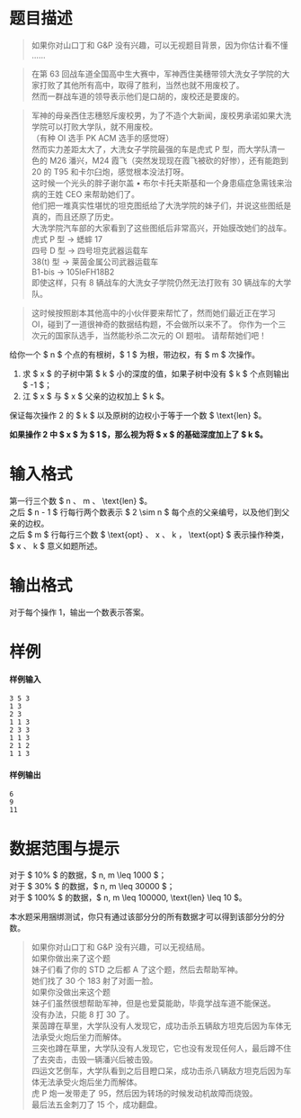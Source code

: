 
# 题目描述

> 如果你对山口丁和 G&P 没有兴趣，可以无视题目背景，因为你估计看不懂 ……

> 在第 63 回战车道全国高中生大赛中，军神西住美穗带领大洗女子学院的大家打败了其他所有高中，取得了胜利，当然也就不用废校了。  
> 然而一群战车道的领导表示他们是口胡的，废校还是要废的。

> 军神的母亲西住志穗怒斥废校男，为了不造个大新闻，废校男承诺如果大洗学院可以打败大学队，就不用废校。  
> （有种 OI 选手 PK ACM 选手的感觉呀）  
> 然而实力差距太大了，大洗女子学院最强的车是虎式 P 型，而大学队清一色的 M26 潘兴，M24 霞飞（突然发现现在霞飞被砍的好惨），还有能跑到 20 的 T95 和卡尔臼炮，感觉根本没法打呀。  
> 这时候一个光头的胖子谢尔盖 • 布尔卡托夫斯基和一个身患癌症急需钱来治病的王姓 CEO 来帮助她们了。  
> 他们把一堆真实性堪忧的坦克图纸给了大洗学院的妹子们，并说这些图纸是真的，而且还原了历史。  
> 大洗学院汽车部的大家看到了这些图纸后非常高兴，开始膜改她们的战车。  
> 虎式 P 型 -> 蟋蟀 17  
> 四号 D 型 -> 四号坦克武器运载车  
> 38(t) 型 -> 莱茵金属公司武器运载车  
> B1-bis -> 105leFH18B2  
> 即使这样，只有 8 辆战车的大洗女子学院仍然无法打败有 30 辆战车的大学队。

> 这时候按照剧本其他高中的小伙伴要来帮忙了，然而她们最近正在学习 OI，碰到了一道很神奇的数据结构题，不会做所以来不了。
> 你作为一个三次元的国家队选手，当然能秒杀二次元的 OI 题啦。
> 请帮帮她们吧！

给你一个 $ n $ 个点的有根树，$ 1 $ 为根，带边权，有 $ m $ 次操作。

1. 求 $ x $ 的子树中第 $ k $ 小的深度的值，如果子树中没有 $ k $ 个点则输出 $ -1 $；
2. 江 $ x $ 与 $ x $ 父亲的边权加上 $ k $。

保证每次操作 2 的 $ k $ 以及原树的边权小于等于一个数 $ \text{len} $。

**如果操作 2 中 $ x $ 为 $ 1 $，那么视为将 $ x $ 的基础深度加上了 $ k $。**

# 输入格式

第一行三个数 $ n $、$ m $、$ \text{len} $。  
之后 $ n - 1 $ 行每行两个数表示 $ 2 \sim n $ 每个点的父亲编号，以及他们到父亲的边权。  
之后 $ m $ 行每行三个数 $ \text{opt} $、$ x $、$ k $，$ \text{opt} $ 表示操作种类，$ x $、$ k $ 意义如题所述。

# 输出格式

对于每个操作 1，输出一个数表示答案。

# 样例

#### 样例输入
```plain
3 5 3
1 3
2 3
1 1 3
2 3 3
1 1 3
2 1 2
1 1 3
```

#### 样例输出
```plain
6
9
11
```

# 数据范围与提示

对于 $ 10\% $ 的数据，$ n, m \leq 1000 $；  
对于 $ 30\% $ 的数据，$ n, m \leq 30000 $；  
对于 $ 100\% $ 的数据，$ n, m \leq 100000, \text{len} \leq 10 $。

本水题采用捆绑测试，你只有通过该部分分的所有数据才可以得到该部分分的分数。

> 如果你对山口丁和 G&P 没有兴趣，可以无视结局。  
> 如果你做出来了这个题  
> 妹子们看了你的 STD 之后都 A 了这个题，然后去帮助军神。  
> 她们找了 30 个 183 射了对面一脸。  
> 如果你没做出来这个题  
> 妹子们虽然很想帮助军神，但是也爱莫能助，毕竟学战车道不能保送。  
> 没有办法，只能 8 打 30 了。  
> 莱茵蹲在草里，大学队没有人发现它，成功击杀五辆敌方坦克后因为车体无法承受火炮后坐力而解体。  
> 三突也蹲在草里，大学队没有人发现它，它也没有发现任何人，最后蹲不住了去突击，击毁一辆潘兴后被击毁。  
> 四运文艺倒车，大学队看到之后目瞪口呆，成功击杀八辆敌方坦克后因为车体无法承受火炮后坐力而解体。  
> 虎 P 炮一发带走了 95，然后因为转场的时候发动机故障而烧毁。  
> 最后法五金刺刀了 15 个，成功翻盘。

